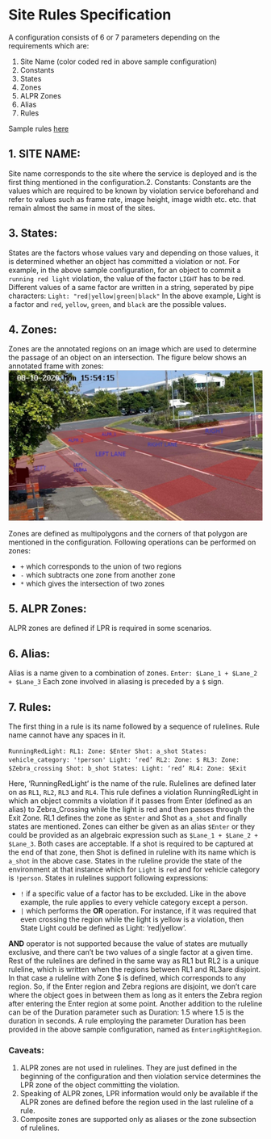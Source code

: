 # Site Rules Specification
A configuration consists of 6 or 7 parameters depending on the requirements which are:
1. Site Name (color coded red in above sample configuration)
2. Constants
3. States
4. Zones
5. ALPR Zones
6. Alias
7. Rules

Sample rules [here](./site_config.yaml)

## 1. SITE NAME:
Site name corresponds to the site where the service is deployed and is the first thing mentioned
in the configuration.2. Constants:
Constants are the values which are required to be known by violation service beforehand and
refer to values such as frame rate, image height, image width etc. etc. that remain almost the
same in most of the sites.

## 3. States:
States are the factors whose values vary and depending on those values, it is determined
whether an object has committed a violation or not. For example, in the above sample
configuration, for an object to commit a `running red light` violation, the value of the factor
`LIGHT` has to be red.
Different values of a same factor are written in a string, seperated by pipe characters:
`Light:​ "red|yellow|green|black"`
In the above example, Light is a factor and `red`, `yellow`, `green`, and `black` are the possible
values.

## 4. Zones:
Zones are the annotated regions on an image which are used to determine the passage of an
object on an intersection. The figure below shows an annotated frame with zones:
![alt text](Isolated.jpg "Title")

Zones are defined as multipolygons and the corners of that polygon are mentioned in the
configuration.
Following operations can be performed on zones:
* `+` which corresponds to the union of two regions
* `-` which subtracts one zone from another zone
* `*` which gives the intersection of two zones

## 5. ALPR Zones:
ALPR zones are defined if LPR is required in some scenarios.

## 6. Alias:
Alias is a name given to a combination of zones.
`Enter:​ $Lane_1 + $Lane_2 + $Lane_3`
Each zone involved in aliasing is preceded by a `$` sign.

## 7. Rules:
The first thing in a rule is its name followed by a sequence of rulelines. Rule name cannot have
any spaces in it.

`RunningRedLight:
    RL1:
        Zone: $Enter
        Shot: a_shot
        States:
            vehicle_category: '!person'
            Light: ‘red’
    RL2:
        Zone: $
    RL3:
        Zone: $Zebra_crossing
        Shot: b_shot
    States:
        Light: ‘red’
    RL4:
        Zone: $Exit`
        

Here, ‘RunningRedLight’ is the name of the rule. Rulelines are defined later on as `RL1`, `RL2`,
`RL3` and `RL4`. This rule defines a violation RunningRedLight in which an object commits a
violation if it passes from Enter (defined as an alias) to Zebra_Crossing while the light is red and
then passes through the Exit Zone.
RL1 defines the zone as `$Enter` and Shot as `a_shot` and finally states are mentioned. Zones can
either be given as an alias `$Enter` or they could be provided as an algebraic expression such as
`$Lane_1 + $Lane_2 + $Lane_3`. Both cases are acceptable. If a shot is required to be captured at
the end of that zone, then Shot is defined in ruleline with its name which is `a_shot` in the above
case. States in the ruleline provide the state of the environment at that instance which for `Light` is
`red` and for vehicle category is `!person`. States in rulelines support following expressions:

* `!` if a specific value of a factor has to be excluded. Like in the above example, the rule
applies to every vehicle category except a person.
* `|` which performs the **OR** operation. For instance, if it was required that even crossing the
region while the light is yellow is a violation, then State Light could be defined as Light:
‘red|yellow’.

**AND** operator is not supported because the value of states are mutually exclusive, and there
can’t be two values of a single factor at a given time. Rest of the rulelines are defined in the same
way as RL1 but RL2 is a unique ruleline, which is written when the regions between RL1 and RL3are disjoint. In that case a ruleline with Zone $ is defined, which corresponds to any region. So, if
the Enter region and Zebra regions are disjoint, we don’t care where the object goes in between
them as long as it enters the Zebra region after entering the Enter region at some point. Another
addition to the ruleline can be of the Duration parameter such as Duration: 1.5 where 1.5 is the
duration in seconds. A rule employing the parameter Duration has been provided in the above
sample configuration, named as `EnteringRightRegion`.

### Caveats:

1. ALPR zones are not used in rulelines. They are just defined in the beginning of the
configuration and then violation service determines the LPR zone of the object
committing the violation.
2. Speaking of ALPR zones, LPR information would only be available if the ALPR zones are
defined before the region used in the last ruleline of a rule.
3. Composite zones are supported only as aliases or the zone subsection of rulelines.